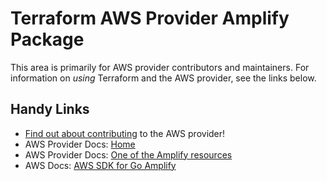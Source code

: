 # Terraform AWS Provider Amplify Package

This area is primarily for AWS provider contributors and maintainers. For information on _using_ Terraform and the AWS provider, see the links below.


## Handy Links

* [Find out about contributing](https://hashicorp.github.io/terraform-provider-aws/#contribute) to the AWS provider!
* AWS Provider Docs: [Home](https://registry.terraform.io/providers/hashicorp/aws/latest/docs)
* AWS Provider Docs: [One of the Amplify resources](https://registry.terraform.io/providers/hashicorp/aws/latest/docs/resources/amplify_app)
* AWS Docs: [AWS SDK for Go Amplify](https://docs.aws.amazon.com/sdk-for-go/api/service/amplify/)
